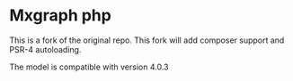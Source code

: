 # Mxgraph php
This is a fork of the original repo. This fork will add composer support and PSR-4 autoloading.

The model is compatible with version 4.0.3
